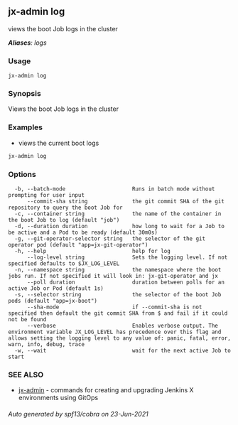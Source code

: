## jx-admin log

views the boot Job logs in the cluster

***Aliases**: logs*

### Usage

```
jx-admin log
```

### Synopsis

Views the boot Job logs in the cluster

### Examples

  * views the current boot logs
  
  ```bash
  jx-admin log
  ```

### Options

```
  -b, --batch-mode                     Runs in batch mode without prompting for user input
      --commit-sha string              the git commit SHA of the git repository to query the boot Job for
  -c, --container string               the name of the container in the boot Job to log (default "job")
  -d, --duration duration              how long to wait for a Job to be active and a Pod to be ready (default 30m0s)
  -g, --git-operator-selector string   the selector of the git operator pod (default "app=jx-git-operator")
  -h, --help                           help for log
      --log-level string               Sets the logging level. If not specified defaults to $JX_LOG_LEVEL
  -n, --namespace string               the namespace where the boot jobs run. If not specified it will look in: jx-git-operator and jx
      --poll duration                  duration between polls for an active Job or Pod (default 1s)
  -s, --selector string                the selector of the boot Job pods (default "app=jx-boot")
      --sha-mode                       if --commit-sha is not specified then default the git commit SHA from $ and fail if it could not be found
      --verbose                        Enables verbose output. The environment variable JX_LOG_LEVEL has precedence over this flag and allows setting the logging level to any value of: panic, fatal, error, warn, info, debug, trace
  -w, --wait                           wait for the next active Job to start
```

### SEE ALSO

* [jx-admin](jx-admin.md)	 - commands for creating and upgrading Jenkins X environments using GitOps

###### Auto generated by spf13/cobra on 23-Jun-2021
